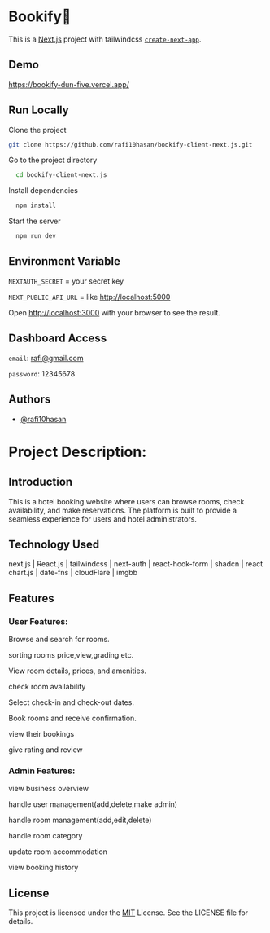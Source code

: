 
# Bookify🔖


This is a [Next.js](https://nextjs.org) project with tailwindcss [`create-next-app`](https://github.com/vercel/next.js/tree/canary/packages/create-next-app).

## Demo

https://bookify-dun-five.vercel.app/


## Run Locally

Clone the project

```bash
git clone https://github.com/rafi10hasan/bookify-client-next.js.git
```

Go to the project directory

```bash
  cd bookify-client-next.js
```

Install dependencies

```bash
  npm install
```

Start the server

```bash
  npm run dev
```




## Environment Variable

`NEXTAUTH_SECRET` = your secret key

`NEXT_PUBLIC_API_URL` = like [http://localhost:5000](http://localhost:5000)

Open [http://localhost:3000](http://localhost:3000) with your browser to see the result.

## Dashboard Access

`email`: rafi@gmail.com

`password`: 12345678

## Authors

- [@rafi10hasan](https://www.github.com/rafi10hasan)


# Project Description:

## Introduction

This is a hotel booking website where users can browse rooms,  check availability, and make reservations. The platform is built to provide a seamless experience for users and hotel administrators.

## Technology Used

next.js | React.js | tailwindcss | next-auth | react-hook-form | shadcn | react chart.js | date-fns | cloudFlare | imgbb

## Features

### User Features:

Browse and search for rooms.

sorting rooms price,view,grading etc.

View room details, prices, and amenities.

check room availability

Select check-in and check-out dates.

Book rooms and receive confirmation.

view their bookings

give rating and review 

### Admin Features:

view business overview

handle user management(add,delete,make admin)

handle room management(add,edit,delete)

handle room category

update room accommodation

view booking history

## License

This project is licensed under the [MIT](https://choosealicense.com/licenses/mit/) License. See the LICENSE file for details.

